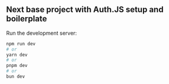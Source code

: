 ## Next base project with Auth.JS setup and boilerplate

Run the development server:

```bash
npm run dev
# or
yarn dev
# or
pnpm dev
# or
bun dev
```
